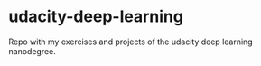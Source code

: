 # udacity-deep-learning
Repo with my exercises and projects of the udacity deep learning nanodegree. 
